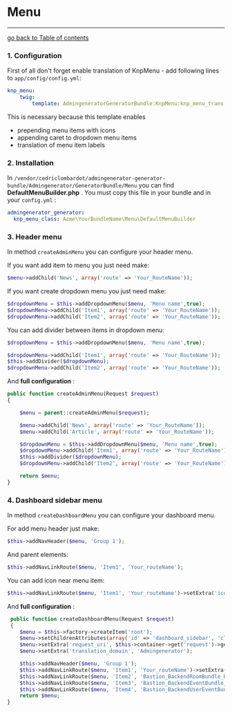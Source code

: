 # Menu
---------------------------------------

[go back to Table of contents][back-to-index]

[back-to-index]: https://github.com/symfony2admingenerator/AdmingeneratorGeneratorBundle/blob/master/Resources/doc/documentation.md#7-cookbook

### 1. Configuration

First of all don't forget enable translation of KnpMenu - add following lines to `app/config/config.yml`:

```yaml
knp_menu:
    twig:
        template: AdmingeneratorGeneratorBundle:KnpMenu:knp_menu_trans.html.twig
```

This is necessary because this template enables

* prepending menu items with icons
* appending caret to dropdown menu items
* translation of menu item labels

### 2. Installation 


In `/vendor/cedriclombardot/admingenerator-generator-bundle/Admingenerator/GeneratorBundle/Menu` you can find  **DefaultMenuBuilder.php** . You must copy this file in your bundle and in your `config.yml` :
```yaml
admingenerator_generator:
  knp_menu_class: Acme\YourBundleName\Menu\DefaultMenuBuilder
```
### 3. Header menu

In method `createAdminMenu` you can configure your header menu.

If you want add item to menu you just need make:

```php
$menu->addChild('News', array('route' => 'Your_RouteName'));
```

If you want create dropdown menu you just need make:


```php
$dropdownMenu = $this->addDropdownMenu($menu, 'Menu name',true);
$dropdownMenu->addChild('Item1', array('route' => 'Your_RouteName'));
$dropdownMenu->addChild('Item2', array('route' => 'Your_RouteName'));
```

You can add divider between items in dropdown menu:

```php
$dropdownMenu = $this->addDropdownMenu($menu, 'Menu name',true);

$dropdownMenu->addChild('Item1', array('route' => 'Your_RouteName'));
$this->addDivider($dropdownMenu);
$dropdownMenu->addChild('Item2', array('route' => 'Your_RouteName'));
```

And **full configuration** :


```php
public function createAdminMenu(Request $request)
{

    $menu = parent::createAdminMenu($request);

    $menu->addChild('News', array('route' => 'Your_RouteName'));
    $menu->addChild('Article', array('route' => 'Your_RouteName'));

    $dropdownMenu = $this->addDropdownMenu($menu, 'Menu name',true);
    $dropdownMenu->addChild('Item1', array('route' => 'Your_RouteName'));
    $this->addDivider($dropdownMenu);
    $dropdownMenu->addChild('Item2', array('route' => 'Your_RouteName'));

    return $menu;
}
```

### 4. Dashboard sidebar menu

In method `createDashboardMenu` you can configure your dashboard menu. 

For add menu header just make: 

```php
$this->addNavHeader($menu, 'Group 1');
```

And  parent elements: 

```php
$this->addNavLinkRoute($menu, 'Item1', 'Your_routeName');
```

You can add icon near menu item: 

```php
$this->addNavLinkRoute($menu, 'Item1', 'Your_routeName')->setExtra('icon', 'icon-list');
```

And **full configuration** :


```php
 public function createDashboardMenu(Request $request)
 {
    $menu = $this->factory->createItem('root');
    $menu->setChildrenAttributes(array('id' => 'dashboard_sidebar', 'class' => 'nav nav-list'));
    $menu->setExtra('request_uri', $this->container->get('request')->getRequestUri());
    $menu->setExtra('translation_domain', 'Admingenerator');

    $this->addNavHeader($menu, 'Group 1');
    $this->addNavLinkRoute($menu, 'Item1', 'Your_routeName')->setExtra('icon', 'icon-list');
    $this->addNavLinkRoute($menu, 'Item2', 'Bastion_BackendRoomBundle_Room_list')->setExtra('icon', 'icon-bullhorn');
    $this->addNavLinkRoute($menu, 'Item3', 'Bastion_BackendEventBundle_Event_list')->setExtra('icon', 'icon-filter');
    $this->addNavLinkRoute($menu, 'Item4', 'Bastion_BackendUserEventBundle_UserEvent_list')->setExtra('icon', 'icon-th-large');
    return $menu;
}
```

